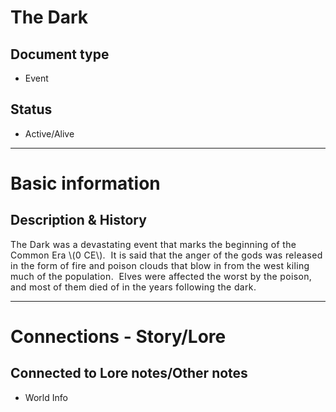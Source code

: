 # The Dark

## Document type

 - Event

## Status

 - Active/Alive

---

# Basic information

## Description & History

<div style="text-align: left;"><span style="letter-spacing: 0.025em;">The Dark was a devastating event that marks the beginning of the Common Era \(0 CE\).&nbsp; It is said that the anger of the gods was released in the form of fire and poison clouds that blow in from the west kiling much of the population.&nbsp; Elves were affected the worst by the poison, and most of them died of in the years following the dark.</span></div>

---

# Connections - Story/Lore

## Connected to Lore notes/Other notes

 - World Info
